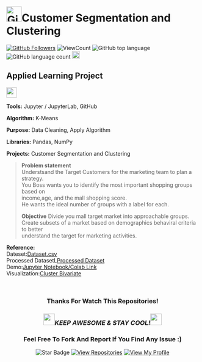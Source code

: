 <!--
 * @Author: BDFD
 * @Date: 2022-02-23 11:32:47
 * @LastEditTime: 2022-06-08 15:57:43
 * @LastEditors: BDFD
 * @Description:
 * @FilePath: \Section6.Project04_Customer_Segmentation\README.md
-->


# <a href="https://github.com/bdfd"><img height=40 src="https://cdn.jsdelivr.net/gh/bdfd/Personal_Image_Repo/4.Stamp/BDFD_Stamp.png" alt="GitHub Followers" /></a>Customer Segmentation and Clustering

<a href="https://github.com/bdfd"><img src="https://img.shields.io/github/followers/bdfd?label=Follow%20Me&logo=github" alt="GitHub Followers" /></a>
![ViewCount](https://views.whatilearened.today/views/github/bdfd/Section6.Project04_Customer_Segmentation.svg?cache=remove)
![GitHub top language](https://img.shields.io/github/languages/top/bdfd/Section6.Project04_Customer_Segmentation?style=flat)
![GitHub language count](https://img.shields.io/github/languages/count/bdfd/Section6.Project04_Customer_Segmentation?style=flat)
<img height=20 src="https://cdn.jsdelivr.net/gh/bdfd/Personal_Image_Repo/7.Color-Icon/Status/On_Progress.svg" alt="bdfd" />

<!-- <img height=20 src="https://cdn.jsdelivr.net/gh/bdfd/Personal_Image_Repo/7.Color-Icon/Status/Finish.svg" alt="bdfd" /> -->

## Applied Learning Project

<img height="27" src="https://img.shields.io/badge/Unsupervised Machine Learning -Level  Beginner-green.svg?&style=for-the-badge&logo=TheSparksFoundation&logoColor=red" />

**Tools:** Jupyter / JupyterLab, GitHub

**Algorithm:** K-Means

**Purpose:** Data Cleaning, Apply Algorithm

**Libraries:** Pandas, NumPy

**Projects:** Customer Segmentation and Clustering

> **Problem statement**  
> Understsand the Target Customers for the marketing team to plan a strategy.  
> You Boss wants you to identify the most important shopping groups based on  
> income,age, and the mall shopping score.  
> He wants the ideal number of groups with a label for each.
>
> **Objective**
> Divide you mall target market into approachable groups.  
> Create subsets of a market based on demographics behaviral criteria to better  
> understand the target for marketing activities.

**Reference:**  
Dateset:<a href="https://raw.githubusercontent.com/bdfd/Section6.Project04_Customer_Segmentation/main/dataset/Mall_Customers.csv">Dataset.csv</a>  
Processed DatasetL<a href="https://raw.githubusercontent.com/bdfd/Section6.Project04_Customer_Segmentation/main/display%20demo/Clustering.csv">Processed Dataset</a>  
Demo:<a href="https://github.com/bdfd/Section6.Project04_Customer_Segmentation/blob/main/Shopping_Customer_Segmentation.ipynb">Jupyter Notebook/Colab Link</a>  
Visualization:<a href="https://github.com/bdfd/Section6.Project04_Customer_Segmentation/blob/main/display%20demo/Clustering_Bivariate.png">Cluster Bivariate</a>

<!-- Demo:<a href="Youtube Link">Demo Website Link</a> -->
<!-- Reference:
- <a href="https://github.com/Gaelim/Mall-Customer-Segmentation/blob/main/Mall_Customers.csv">Orginal Data Source Link</a>
- <a href="https://www.youtube.com/watch?v=iwUli5gIcU0">Orginal Video Source Link</a> -->
<br>

<div align="center">

### Thanks For Watch This Repositories!

### <img src="https://media.giphy.com/media/WUlplcMpOCEmTGBtBW/giphy.gif" width="30"><i>KEEP AWESOME & STAY COOL!</i><img src="https://media.giphy.com/media/WUlplcMpOCEmTGBtBW/giphy.gif" width="30">

### Feel Free To Fork And Report If You Find Any Issue :)

![Star Badge](https://img.shields.io/static/v1?label=%F0%9F%8C%9F&message=If%20Useful&style=style=flat&color=BC4E99)
[![View Repositories](https://img.shields.io/badge/View-My_Repositories-blue?logo=GitHub)](https://github.com/bdfd?tab=repositories)
[![View My Profile](https://img.shields.io/badge/View-My_Profile-green?logo=GitHub)](https://github.com/bdfd)

</div>
